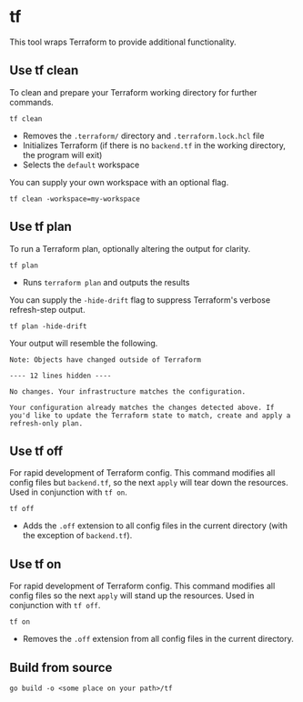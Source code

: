 # tf
This tool wraps Terraform to provide additional functionality.

## Use tf clean
To clean and prepare your Terraform working directory for further commands.
```
tf clean
```
- Removes the `.terraform/` directory and `.terraform.lock.hcl` file
- Initializes Terraform (if there is no `backend.tf` in the working directory, the program will exit)
- Selects the `default` workspace

You can supply your own workspace with an optional flag.
```
tf clean -workspace=my-workspace
```

## Use tf plan
To run a Terraform plan, optionally altering the output for clarity.
```
tf plan
```
- Runs `terraform plan` and outputs the results

You can supply the `-hide-drift` flag to suppress Terraform's verbose refresh-step output.
```
tf plan -hide-drift
```
Your output will resemble the following.
```
Note: Objects have changed outside of Terraform

---- 12 lines hidden ----

No changes. Your infrastructure matches the configuration.

Your configuration already matches the changes detected above. If you'd like to update the Terraform state to match, create and apply a refresh-only plan.
```

## Use tf off
For rapid development of Terraform config. This command modifies all config files but `backend.tf`, so the next `apply` will tear down the resources. Used in conjunction with `tf on`.
```
tf off
```
- Adds the `.off` extension to all config files in the current directory (with the exception of `backend.tf`).

## Use tf on
For rapid development of Terraform config. This command modifies all config files so the next `apply` will stand up the resources. Used in conjunction with `tf off`.
```
tf on
```
- Removes the `.off` extension from all config files in the current directory.

## Build from source
```
go build -o <some place on your path>/tf
```
